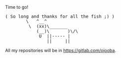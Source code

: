 Time to go!

<pre>
( So long and thanks for all the fish ;) )
        \   ^__^
         \  (xx)\_______
            (__)\       )\/\
             U  ||----- |
                ||     ||
</pre>

All my repositories will be in https://gitlab.com/ojooba.
